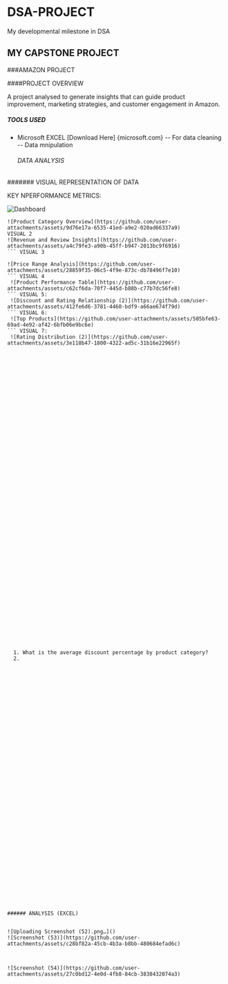 # DSA-PROJECT
My developmental milestone in DSA

## MY CAPSTONE PROJECT

###AMAZON PROJECT

####PROJECT OVERVIEW

A project analysed to generate insights that can guide product improvement, marketing strategies, and customer engagement in Amazon. 

##### TOOLS USED
- Microsoft EXCEL [Download Here] {microsoft.com}
  -- For data cleaning
  -- Data mnipulation

  ###### DATA ANALYSIS
####### VISUAL REPRESENTATION OF DATA

KEY NPERFORMANCE METRICS:

![Dashboard](https://github.com/user-attachments/assets/728219f4-6924-44c1-a97b-f2438d83fc56)
``` VISUAL 1
![Product Category Overview](https://github.com/user-attachments/assets/9d76e17a-6535-41ed-a9e2-020ad66337a9)
VISUAL 2
![Revenue and Review Insights](https://github.com/user-attachments/assets/a4c79fe3-a90b-45ff-b947-2013bc9f6916)
``` VISUAL 3

![Price Range Analysis](https://github.com/user-attachments/assets/28859f35-06c5-4f9e-873c-db78496f7e10)
``` VISUAL 4
 ![Product Performance Table](https://github.com/user-attachments/assets/c62cf6da-70f7-445d-b88b-c77b7dc56fe8)
``` VISUAL 5:
 ![Discount and Rating Relationship (2)](https://github.com/user-attachments/assets/412fe6d6-3781-4460-bdf9-a66ae674f79d)
``` VISUAL 6:
 ![Top Products](https://github.com/user-attachments/assets/505bfe63-69ad-4e92-af42-6bfb06e9bc6e)
``` VISUAL 7:
 ![Rating Distribution (2)](https://github.com/user-attachments/assets/3e118b47-1800-4322-ad5c-31b16e22965f)

 
  

  

 
 
  
  
  
  
  
  
  
  
  
  
  
  
  
  
  
  
  
  
  
  
  
  
  
  
  
  
  
  
  
  
  
  
  
  
  
  





  
  1. What is the average discount percentage by product category?
  2. 









































###### ANALYSIS (EXCEL)


![Uploading Screenshot (52).png…]()
![Screenshot (53)](https://github.com/user-attachments/assets/c28bf82a-45cb-4b3a-b8bb-480684efad6c)



![Screenshot (54)](https://github.com/user-attachments/assets/27c0bd12-4e0d-4fb8-84cb-3838432074a3)
